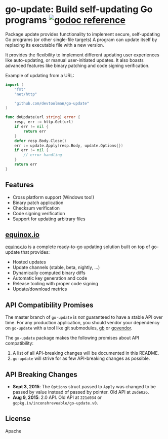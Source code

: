 # go-update: Build self-updating Go programs [![godoc reference](https://godoc.org/github.com/devtoolman/go-update?status.png)](https://godoc.org/github.com/devtoolman/go-update)

Package update provides functionality to implement secure, self-updating Go programs (or other single-file targets)
A program can update itself by replacing its executable file with a new version.

It provides the flexibility to implement different updating user experiences
like auto-updating, or manual user-initiated updates. It also boasts
advanced features like binary patching and code signing verification.

Example of updating from a URL:

```go
import (
    "fmt"
    "net/http"

    "github.com/devtoolman/go-update"
)

func doUpdate(url string) error {
    resp, err := http.Get(url)
    if err != nil {
        return err
    }
    defer resp.Body.Close()
    err := update.Apply(resp.Body, update.Options{})
    if err != nil {
        // error handling
    }
    return err
}
```

## Features

- Cross platform support (Windows too!)
- Binary patch application
- Checksum verification
- Code signing verification
- Support for updating arbitrary files

## [equinox.io](https://equinox.io)
[equinox.io](https://equinox.io) is a complete ready-to-go updating solution built on top of go-update that provides:

- Hosted updates
- Update channels (stable, beta, nightly, ...)
- Dynamically computed binary diffs
- Automatic key generation and code
- Release tooling with proper code signing
- Update/download metrics

## API Compatibility Promises
The master branch of `go-update` is *not* guaranteed to have a stable API over time. For any production application, you should vendor
your dependency on `go-update` with a tool like git submodules, [gb](http://getgb.io/) or [govendor](https://github.com/kardianos/govendor).

The `go-update` package makes the following promises about API compatibility:
1. A list of all API-breaking changes will be documented in this README.
1. `go-update` will strive for as few API-breaking changes as possible.

## API Breaking Changes
- **Sept 3, 2015**: The `Options` struct passed to `Apply` was changed to be passed by value instead of passed by pointer. Old API at `28de026`.
- **Aug 9, 2015**: 2.0 API. Old API at `221d034` or `gopkg.in/inconshreveable/go-update.v0`.

## License
Apache
